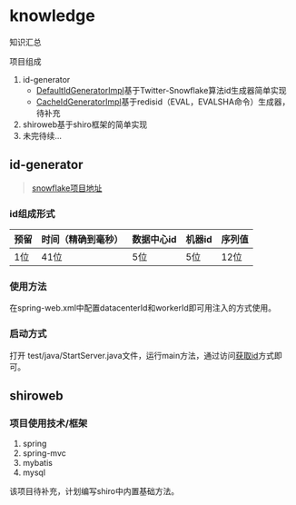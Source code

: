 # knowledge
知识汇总

项目组成
1. id-generator
    - [DefaultIdGeneratorImpl](https://github.com/ZLMisMeNO1/knowledge/blob/master/id-generator/src/main/java/cn/i7baoz/knowledge/service/impl/DefaultIdGeneratorImpl.java)基于Twitter-Snowflake算法id生成器简单实现
    - [CacheIdGeneratorImpl](https://github.com/ZLMisMeNO1/knowledge/blob/master/id-generator/src/main/java/cn/i7baoz/knowledge/service/impl/CacheIdGeneratorImpl.java)基于redisid（EVAL，EVALSHA命令）生成器，待补充
2. shiroweb基于shiro框架的简单实现
3. 未完待续...

## id-generator

> [snowflake项目地址](https://github.com/twitter/snowflake)

### id组成形式

预留|时间（精确到毫秒）|数据中心id|机器id|序列值
--|--|--|--|--
1位|41位|5位|5位|12位

### 使用方法

在spring-web.xml中配置datacenterId和workerId即可用注入的方式使用。

### 启动方式

打开 test/java/StartServer.java文件，运行main方法，通过访问[获取id](http://localhost:8001/id-generator/id/getId)方式即可。

## shiroweb

### 项目使用技术/框架
1. spring
2. spring-mvc
3. mybatis
4. mysql

该项目待补充，计划编写shiro中内置基础方法。
